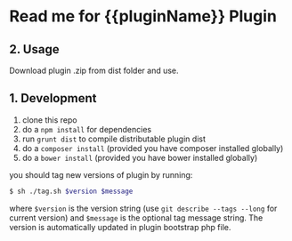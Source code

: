# Read me for {{pluginName}} Plugin

<a name="requirements"></a>
## 2. Usage

Download plugin .zip from dist folder and use.


## 1. Development

1. clone this repo
2. do a `npm install` for dependencies
3. run `grunt dist` to compile distributable plugin dist
4. do a `composer install` (provided you have composer installed globally)
5. do a `bower install` (provided you have bower installed globally)

you should tag new versions of plugin by running:

```bash
$ sh ./tag.sh $version $message
```

where `$version` is the version string (use `git describe --tags --long` for current version) and
`$message` is the optional tag message string. The version is automatically updated in plugin bootstrap
php file.